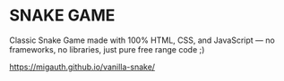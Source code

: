 # SNAKE GAME

Classic Snake Game made with 100% HTML, CSS, and JavaScript — no frameworks, no libraries, just pure free range code ;)

https://migauth.github.io/vanilla-snake/